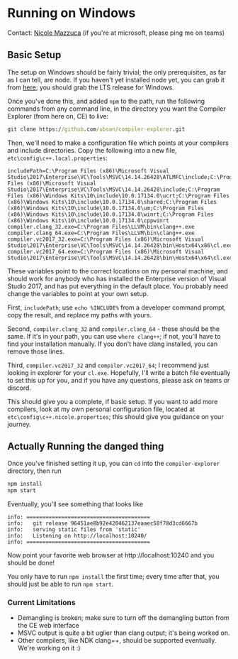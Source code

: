# Running on Windows

Contact: [Nicole Mazzuca](https://github.com/ubsan) (if you're at microsoft,
please ping me on teams)

## Basic Setup

The setup on Windows should be fairly trivial; the only prerequisites, as far as
I can tell, are node. If you haven't yet installed node yet, you can grab it
from [here](https://nodejs.org/en/); you should grab the LTS release for
Windows.

Once you've done this, and added `npm` to the path, run the following commands
from any command line, in the directory you want the Compiler Explorer (from
here on, CE) to live:

```bat
git clone https://github.com/ubsan/compiler-explorer.git
```

Then, we'll need to make a configuration file which points at your compilers and
include directories. Copy the following into a new file,
`etc\config\c++.local.properties`:

```
includePath=C:\Program Files (x86)\Microsoft Visual Studio\2017\Enterprise\VC\Tools\MSVC\14.14.26428\ATLMFC\include;C:\Program Files (x86)\Microsoft Visual Studio\2017\Enterprise\VC\Tools\MSVC\14.14.26428\include;C:\Program Files (x86)\Windows Kits\10\include\10.0.17134.0\ucrt;C:\Program Files (x86)\Windows Kits\10\include\10.0.17134.0\shared;C:\Program Files (x86)\Windows Kits\10\include\10.0.17134.0\um;C:\Program Files (x86)\Windows Kits\10\include\10.0.17134.0\winrt;C:\Program Files (x86)\Windows Kits\10\include\10.0.17134.0\cppwinrt
compiler.clang_32.exe=C:\Program Files\LLVM\bin\clang++.exe
compiler.clang_64.exe=C:\Program Files\LLVM\bin\clang++.exe
compiler.vc2017_32.exe=C:\Program Files (x86)\Microsoft Visual Studio\2017\Enterprise\VC\Tools\MSVC\14.14.26428\bin\Hostx64\x86\cl.exe
compiler.vc2017_64.exe=C:\Program Files (x86)\Microsoft Visual Studio\2017\Enterprise\VC\Tools\MSVC\14.14.26428\bin\Hostx64\x64\cl.exe
```

These variables point to the correct locations on my personal machine, and
should work for anybody who has installed the Enterprise version of Visual
Studio 2017, and has put everything in the default place. You probably need
change the variables to point at your own setup.

First, `includePath`; use `echo %INCLUDE%` from a developer command prompt, copy
the result, and replace my paths with yours.

Second, `compiler.clang_32` and `compiler.clang_64` - these should be the same.
If it's in your path, you can use `where clang++`; if not, you'll have to find
your installation manually. If you don't have clang installed, you can remove
those lines.

Third, `compiler.vc2017_32` and `compiler.vc2017_64`; I recommend just looking
in explorer for your `cl.exe`.  Hopefully, I'll write a batch file eventually to
set this up for you, and if you have any questions, please ask on teams or
discord.

This should give you a complete, if basic setup. If you want to add more
compilers, look at my own personal configuration file, located at
`etc\config\c++.nicole.properties`; this should give you guidance on your
journey.


## Actually Running the danged thing

Once you've finished setting it up, you can `cd` into the `compiler-explorer`
directory, then run

```bat
npm install
npm start
```

Eventually, you'll see something that looks like

```
info: =======================================
info:   git release 96451ae8b92e420462137eaaec58f78d3cd6667b
info:   serving static files from 'static'
info:   Listening on http://localhost:10240/
info: =======================================
```

Now point your favorite web browser at http://localhost:10240 and you should be
done!

You only have to run `npm install` the first time; every time after that, you
should just be able to run `npm start`.

### Current Limitations

- Demangling is broken; make sure to turn off the demangling button from the CE
  web interface
- MSVC output is quite a bit uglier than clang output; it's being worked on.
- Other compilers, like NDK clang++, should be supported eventually. We're
  working on it :)
